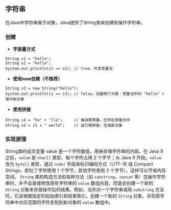 ## 字符串
在Java中字符串属于对象，Java提供了String类来创建和操作字符串。
### 创建
- **字面量方式**  
```
String s1 = "hello";
String s2 = "hello";
System.out.println(s1 == s2); // true，共享常量池
```
- **使用new创建（不推荐）**  
```
String s3 = new String("hello");
System.out.println(s1 == s3); // false，创建两个对象：常量池中的 "hello" + 堆中新对象
```
- **使用拼接**
```
String s4 = "he" + "llo";     // 编译期常量，仍然在常量池中
String s5 = s1 + " world";    // 运行期拼接，生成新对象
```
### 实现原理
String类的成员变量 value 是一个字符数组，用来存储字符串的内容。在 Java 9 之前，`value` 是 `char[]` 类型，每个字符占用 2 个字节；从 Java 9 开始，`value` 改为 `byte[]` 类型，通过 `coder` 字段来标识编码方式（UTF-16 或 Compact Strings，即拉丁字符使用 1 个字节，其他字符使用 2 个字节），这样可以节省内存空间。
`String` 类的构造方法和各种方法（如 `substring`、`concat` 等）在操作字符串时，并不会直接修改原有字符串的 `value` 数组内容，而是会创建一个新的 `String` 对象来存放操作后的结果。例如，当你对一个字符串调用 `substring` 方法时，它会根据指定的起始索引和结束索引，创建一个新的 `String` 对象，并将原字符串中对应范围的字符复制到新对象的 `value` 数组中。